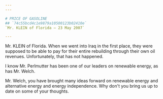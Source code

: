 ```yaml
---
---

# PRICE OF GASOLINE
## `74c55bcd4c1e9879a10500123b02410e`
`Mr. KLEIN of Florida — 23 May 2007`

---
```



Mr. KLEIN of Florida. When we went into Iraq in the first place, they 
were supposed to be able to pay for their entire rebuilding through 
their own oil revenues. Unfortunately, that has not happened.

I know Mr. Perlmutter has been one of our leaders on renewable 
energy, as has Mr. Welch.

Mr. Welch, you have brought many ideas forward on renewable energy 
and alternative energy and energy independence. Why don't you bring us 
up to date on some of your thoughts.